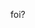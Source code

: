 <div id="text"></div>

<p>foi?</p>
 
<script>
  document.getElementById("text").innerHTML = "Text added by JavaScript code";
</script>
